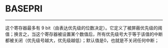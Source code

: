 # BASEPRI
---
这个寄存器最多有 9 bit（由表达优先级的位数决定）。它定义了被屏蔽优先级的阈值；换言之，当这个寄存器被设置某个数值后，所有优先级号大于等于该值的中断都被关闭（优先级号越大，优先级越低）；默认值是0，也就是不关闭任何中断；
